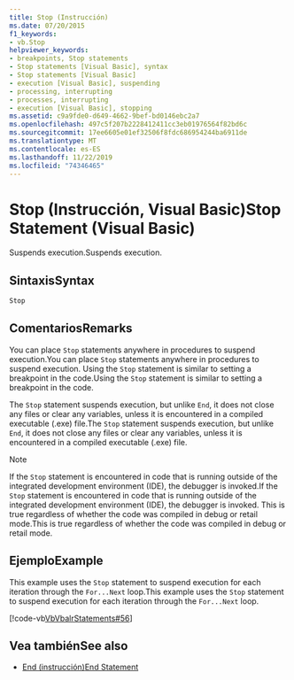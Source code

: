 ```yaml
---
title: Stop (Instrucción)
ms.date: 07/20/2015
f1_keywords:
- vb.Stop
helpviewer_keywords:
- breakpoints, Stop statements
- Stop statements [Visual Basic], syntax
- Stop statements [Visual Basic]
- execution [Visual Basic], suspending
- processing, interrupting
- processes, interrupting
- execution [Visual Basic], stopping
ms.assetid: c9a9fde0-d649-4662-9bef-bd0146ebc2a7
ms.openlocfilehash: 497c5f207b2228412411cc3eb01976564f82bd6c
ms.sourcegitcommit: 17ee6605e01ef32506f8fdc686954244ba6911de
ms.translationtype: MT
ms.contentlocale: es-ES
ms.lasthandoff: 11/22/2019
ms.locfileid: "74346465"
---
```

# <a name="stop-statement-visual-basic"></a><span data-ttu-id="ae38e-102">Stop (Instrucción, Visual Basic)</span><span class="sxs-lookup"><span data-stu-id="ae38e-102">Stop Statement (Visual Basic)</span></span>
<span data-ttu-id="ae38e-103">Suspends execution.</span><span class="sxs-lookup"><span data-stu-id="ae38e-103">Suspends execution.</span></span>  
  
## <a name="syntax"></a><span data-ttu-id="ae38e-104">Sintaxis</span><span class="sxs-lookup"><span data-stu-id="ae38e-104">Syntax</span></span>  
  
```vb  
Stop  
```  
  
## <a name="remarks"></a><span data-ttu-id="ae38e-105">Comentarios</span><span class="sxs-lookup"><span data-stu-id="ae38e-105">Remarks</span></span>  
 <span data-ttu-id="ae38e-106">You can place `Stop` statements anywhere in procedures to suspend execution.</span><span class="sxs-lookup"><span data-stu-id="ae38e-106">You can place `Stop` statements anywhere in procedures to suspend execution.</span></span> <span data-ttu-id="ae38e-107">Using the `Stop` statement is similar to setting a breakpoint in the code.</span><span class="sxs-lookup"><span data-stu-id="ae38e-107">Using the `Stop` statement is similar to setting a breakpoint in the code.</span></span>  
  
 <span data-ttu-id="ae38e-108">The `Stop` statement suspends execution, but unlike `End`, it does not close any files or clear any variables, unless it is encountered in a compiled executable (.exe) file.</span><span class="sxs-lookup"><span data-stu-id="ae38e-108">The `Stop` statement suspends execution, but unlike `End`, it does not close any files or clear any variables, unless it is encountered in a compiled executable (.exe) file.</span></span>  
  
> [!NOTE]
> <span data-ttu-id="ae38e-109">If the `Stop` statement is encountered in code that is running outside of the integrated development environment (IDE), the debugger is invoked.</span><span class="sxs-lookup"><span data-stu-id="ae38e-109">If the `Stop` statement is encountered in code that is running outside of the integrated development environment (IDE), the debugger is invoked.</span></span> <span data-ttu-id="ae38e-110">This is true regardless of whether the code was compiled in debug or retail mode.</span><span class="sxs-lookup"><span data-stu-id="ae38e-110">This is true regardless of whether the code was compiled in debug or retail mode.</span></span>  
  
## <a name="example"></a><span data-ttu-id="ae38e-111">Ejemplo</span><span class="sxs-lookup"><span data-stu-id="ae38e-111">Example</span></span>  
 <span data-ttu-id="ae38e-112">This example uses the `Stop` statement to suspend execution for each iteration through the `For...Next` loop.</span><span class="sxs-lookup"><span data-stu-id="ae38e-112">This example uses the `Stop` statement to suspend execution for each iteration through the `For...Next` loop.</span></span>  
  
 [!code-vb[VbVbalrStatements#56](~/samples/snippets/visualbasic/VS_Snippets_VBCSharp/VbVbalrStatements/VB/Class1.vb#56)]  
  
## <a name="see-also"></a><span data-ttu-id="ae38e-113">Vea también</span><span class="sxs-lookup"><span data-stu-id="ae38e-113">See also</span></span>

- [<span data-ttu-id="ae38e-114">End (instrucción)</span><span class="sxs-lookup"><span data-stu-id="ae38e-114">End Statement</span></span>](../../../visual-basic/language-reference/statements/end-statement.md)
